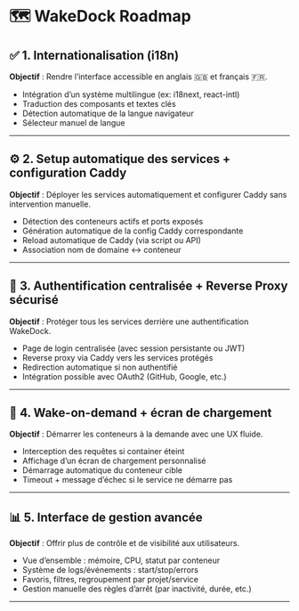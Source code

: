# 🗺️ WakeDock Roadmap

## ✅ 1. Internationalisation (i18n)
**Objectif** : Rendre l’interface accessible en anglais 🇬🇧 et français 🇫🇷.
- Intégration d’un système multilingue (ex: i18next, react-intl)
- Traduction des composants et textes clés
- Détection automatique de la langue navigateur
- Sélecteur manuel de langue

---

## ⚙️ 2. Setup automatique des services + configuration Caddy
**Objectif** : Déployer les services automatiquement et configurer Caddy sans intervention manuelle.
- Détection des conteneurs actifs et ports exposés
- Génération automatique de la config Caddy correspondante
- Reload automatique de Caddy (via script ou API)
- Association nom de domaine ↔ conteneur

---

## 🔐 3. Authentification centralisée + Reverse Proxy sécurisé
**Objectif** : Protéger tous les services derrière une authentification WakeDock.
- Page de login centralisée (avec session persistante ou JWT)
- Reverse proxy via Caddy vers les services protégés
- Redirection automatique si non authentifié
- Intégration possible avec OAuth2 (GitHub, Google, etc.)

---

## 🚀 4. Wake-on-demand + écran de chargement
**Objectif** : Démarrer les conteneurs à la demande avec une UX fluide.
- Interception des requêtes si container éteint
- Affichage d’un écran de chargement personnalisé
- Démarrage automatique du conteneur cible
- Timeout + message d’échec si le service ne démarre pas

---

## 📊 5. Interface de gestion avancée
**Objectif** : Offrir plus de contrôle et de visibilité aux utilisateurs.
- Vue d’ensemble : mémoire, CPU, statut par conteneur
- Système de logs/événements : start/stop/errors
- Favoris, filtres, regroupement par projet/service
- Gestion manuelle des règles d’arrêt (par inactivité, durée, etc.)

---


